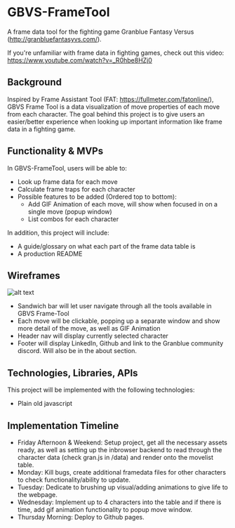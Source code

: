 # GBVS-FrameTool #
A frame data tool for the fighting game Granblue Fantasy Versus (http://granbluefantasyvs.com/).

If you're unfamiliar with frame data in fighting games, check out this video: https://www.youtube.com/watch?v=_R0hbe8HZj0

## Background ##
Inspired by Frame Assistant Tool (FAT: https://fullmeter.com/fatonline/), GBVS Frame Tool is a data visualization of move properties of each move from each character. The goal behind this project is to give users an easier/better experience when looking up important information like frame data in a fighting game. 

## Functionality & MVPs ##
In GBVS-FrameTool, users will be able to:
* Look up frame data for each move
* Calculate frame traps for each character
* Possible features to be added (Ordered top to bottom):
  * Add GIF Animation of each move, will show when focused in on a single move (popup window)
  * List combos for each character

In addition, this project will include:
* A guide/glossary on what each part of the frame data table is
* A production README

## Wireframes ##
![alt text](https://imgur.com/a/PTDfpsj "")
* Sandwich bar will let user navigate through all the tools available in GBVS Frame-Tool
* Each move will be clickable, popping up a separate window and show more detail of the move, as well as GIF Animation
* Header nav will display currently selected character
* Footer will display LinkedIn, Github and link to the Granblue community discord. Will also be in the about section.

## Technologies, Libraries, APIs ##
This project will be implemented with the following technologies:
* Plain old javascript

## Implementation Timeline ##
* Friday Afternoon & Weekend: Setup project, get all the necessary assets ready, as well as setting up the inbrowser backend to read through the character data (check gran.js in /data) and render onto the movelist table.
* Monday: Kill bugs, create additional framedata files for other characters to check functionality/ability to update.
* Tuesday: Dedicate to brushing up visual/adding animations to give life to the webpage.
* Wednesday: Implement up to 4 characters into the table and if there is time, add gif animation functionality to popup move window.
* Thursday Morning: Deploy to Github pages.
